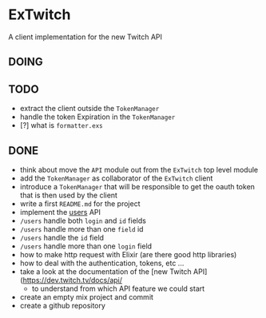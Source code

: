 # ExTwitch

A client implementation for the new Twitch API

## DOING

## TODO

- extract the client outside the `TokenManager`
- handle the token Expiration in the `TokenManager`
- [?] what is `formatter.exs`

## DONE

- think about move the `API` module out from the `ExTwitch` top level module
- add the `TokenManager` as collaborator of the `ExTwitch` client
- introduce a `TokenManager` that will be responsible to get the oauth token that is then used by the client
- write a first `README.md` for the project
- implement the [users](https://dev.twitch.tv/docs/api/reference/#get-users) API
- `/users` handle both `login` and `id` fields
- `/users` handle more than one `field` id
- `/users` handle the `id` field
- `/users` handle more than one `login` field
- how to make http request with Elixir (are there good http libraries)
- how to deal with the authentication, tokens, etc ...
- take a look at the documentation of the [new Twitch API](https://dev.twitch.tv/docs/api/
  - to understand from which API feature we could start
- create an empty mix project and commit
- create a github repository

